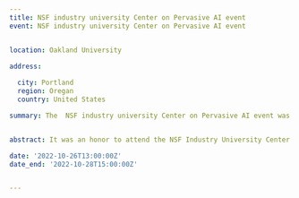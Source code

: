 ```yaml
---
title: NSF industry university Center on Pervasive AI event
event: NSF industry university Center on Pervasive AI event 


location: Oakland University

address:
  
  city: Portland
  region: Oregan
  country: United States

summary: The  NSF industry university Center on Pervasive AI event was held at Portland, OR, USA organized by Orogeon State university in collaboration with CU Boulder university and Oakland University.


abstract: It was an honor to attend the NSF Industry University Center on Pervasive AI's industry advisory board event in Portland, where I had the opportunity to present my research work on "Dynamic Software Containers Workload Balancing via Many-Objective Search". I was honored to receive the most industry ready research award among a lot of great projects presented by CU Boulder university, Orogeon State university and Oakland University. To more achievements ! [![Watch the video](https://youtu.be/InJrm7rC9S4)](https://youtu.be/InJrm7rC9S4)

date: '2022-10-26T13:00:00Z'
date_end: '2022-10-28T15:00:00Z'


---
```







